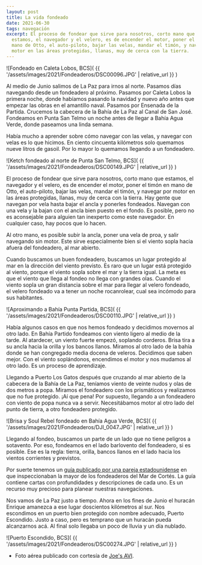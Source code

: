 ```yaml
---
layout: post
title: La vida fondeado
date: 2021-06-30
tags: navegación
excerpt: El proceso de fondear que sirve para nosotros, corto mano que
  estamos, el navegador y el velero, es de encender el motor, poner el timón en
  mano de Otto, el auto-piloto, bajar las velas, mandar el timón, y navegar por
  motor en las áreas protegidas, llanas, muy de cerca con la tierra.
---
```


![Fondeado en Caleta Lobos, BCS](
  {{ '/assets/images/2021/Fondeaderos/DSC00096.JPG' | relative_url }}
)

Al medio de Junio salimos de La Paz para irnos al norte.
Pasamos días navegando desde un fondeadero al próximo. Pasamos por
Caleta Lobos la primera noche, donde habíamos pasando la navidad y nuevo
año antes que empezar las obras en el amantillo naval.
Pasamos por Ensenada de la Partida. Crucemos la cabecera de la Bahía
de La Paz al Canal de San José. Fondeamos en Punta San Telmo un noche
antes de llegar a Bahía Agua Verde, donde paseamos una linda semana.

Había mucho a aprender sobre cómo navegar con las velas, y navegar con velas
es lo que hicimos. En ciento cincuenta kilómetros solo quemamos nueve litros
de gasoil. Por lo mayor lo quemamos llegando a un fondeadero.

![Ketch fondeado al norte de Punta San Telmo, BCS](
  {{ '/assets/images/2021/Fondeaderos/DSC00149.JPG' | relative_url }}
)

El proceso de fondear que sirve para nosotros, corto mano que estamos, el
navegador y el velero, es de encender el motor, poner el timón en mano de Otto,
el auto-piloto, bajar las velas, mandar el timón, y navegar por
motor en las áreas protegidas, llanas, muy de cerca con la tierra.
Hay gente que navegan
por vela hasta bajar el ancla y ponerles fondeados. Navegan con una vela y la
bajan con el ancla bien puesto en el fondo. Es posible, pero no es aconsejable
para alguien tan inexperto como este navegador.
En cualquier caso, hay pocos que lo hacen.

Al otro mano, es posible subir la ancla, poner una vela de proa, y salir
navegando sin motor. Este sirve especialmente bien si el viento sopla
hacia afuera del fondeadero, al mar abierto.

Cuando buscamos un buen fondeadero, buscamos un lugar protegido al mar en
la dirección del viento previsto. Es raro que un lugar está protegido al
viento, porque el viento sopla sobre el mar y la tierra igual. La meta es
que el viento que llega al fondeo no llega con grandes olas. Cuando el viento
sopla un gran distancia sobre el mar para llegar al velero fondeado, el
velero fondeado va a tener un noche rocanrolear, cual sea incómodo para
sus habitantes.

![Aproximando a Bahía Punta Partida, BCS](
  {{ '/assets/images/2021/Fondeaderos/DSC00110.JPG' | relative_url }}
)

Había algunos casos en que nos hemos fondeado y decidimos movernos al otro lado.
En Bahía Partido fondeamos con viento ligero al medio de la tarde.
Al atardecer, un viento fuerte empezó, soplando corderos.  Brisa tira a su ancla
hacia la orilla y los bancos llanos. Miramos al otro lado de la bahía donde se
han congregado media docena de veleros. Decidimos que saben mejor.  Con el viento
soplándonos, encendimos el motor y nos mudamos al otro lado. Es un proceso de
aprendizaje.

Llegando a Puerto Los Gatos después que cruzando al mar abierto de la
cabecera de la Bahía de La Paz, teníamos viento de veinte nudos y olas de
dos metros a popa. Miramos el fondeadero con los prismáticos
y realizamos que no fue protegido. ¡Aí que pena! Por supuesto, llegando a
un fondeadero con viento de popa nunca va a servir. Necesitábamos motor al
otro lado del punto de tierra, a otro fondeadero protegido.

![Brisa y Soul Rebel fondeado en Bahía Agua Verde, BCS](
  {{ '/assets/images/2021/Fondeaderos/DJI_0047.JPG' | relative_url }}
)

Llegando al fondeo, buscamos un parte de un lado que no tiene peligros a
sotavento. Por eso, fondeamos en el lado barlovento del fondeadero, si
es posible. Ese es la regla: tierra, orilla, bancos llanos en el lado hacia
los vientos corrientes y previstos.

Por suerte tenemos un [guía publicado por una pareja estadounidense][guía] en
que inspeccionaban la mayor de los fondeaderos del Mar de Cortés. La guía
contiene cartas con profundidades y descripciones de cada uno. Es un recurso
muy precioso para planear nuestras navegaciones.

Nos vamos de La Paz justo a tiempo. Ahora en los fines de Junio el huracán
Enrique amanezca a ese lugar doscientos kilómetros al sur. Nos escondimos
en un puerto bien protegido con nombre adecuado, Puerto Escondido.
Justo a caso, pero es temprano que un huracán pueda alcanzarnos acá.
Al final solo llegaba un poco de lluvia y un día nublado.

![Puerto Escondido, BCS](
  {{ '/assets/images/2021/Fondeaderos/DSC00274.JPG' | relative_url }}
)

- Foto aérea publicado con cortesía de [Joe's AVI][joe].

[guía]: https://bluelatitudepress.com/ "Guía de navegación del Mar de Cortés"
[joe]: https://joesavi.com "Joe's AVI photo and video"
